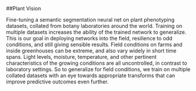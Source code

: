 ##Plant Vision

Fine-tuning a semantic segmentation neural net on plant phenotyping datasets,
collated from botany laboratories around the world.
Training on multiple datasets increases the ability of the trained network to generalize.
This is our goal in deploying networks into the field, resilience to odd conditions, and still giving sensible results.
Field conditions on farms and inside greenhouses can be extreme, and also vary widely in short time spans.
Light levels, moisture, temperature, and other pertinent characteristics of the growing conditions are all uncontrolled,
in contrast to laboratory settings.
So to generalize for field conditions, we train on multiple collated datasets with an eye towards appropriate transforms
that can improve predictive outcomes even further.
